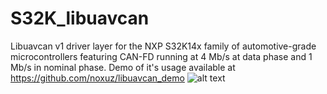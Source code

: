 # S32K_libuavcan
Libuavcan v1 driver layer for the NXP S32K14x family of automotive-grade microcontrollers featuring CAN-FD running at 4 Mb/s at data phase and 1 Mb/s in nominal phase.
Demo of it's usage available at https://github.com/noxuz/libuavcan_demo
![alt text](https://s3-prod-europe.autonews.com/s3fs-public/NXP_logo%20web.jpg)
